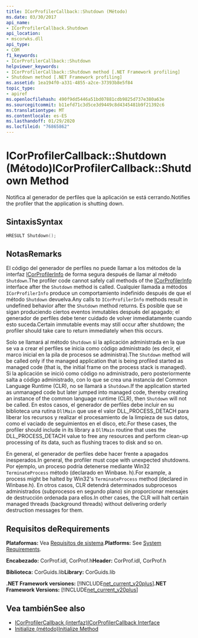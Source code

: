 ```yaml
---
title: ICorProfilerCallback::Shutdown (Método)
ms.date: 03/30/2017
api_name:
- ICorProfilerCallback.Shutdown
api_location:
- mscorwks.dll
api_type:
- COM
f1_keywords:
- ICorProfilerCallback::Shutdown
helpviewer_keywords:
- ICorProfilerCallback::Shutdown method [.NET Framework profiling]
- Shutdown method [.NET Framework profiling]
ms.assetid: 1ea194f0-a331-4855-a2ce-37393b8e5f84
topic_type:
- apiref
ms.openlocfilehash: 490f9dd5446a51bd07881cdb9825d737e380a63e
ms.sourcegitcommit: b11efd71c3d5ce3d9449c8d4345481b9f21392c6
ms.translationtype: MT
ms.contentlocale: es-ES
ms.lasthandoff: 01/29/2020
ms.locfileid: "76865862"
---
```

# <a name="icorprofilercallbackshutdown-method"></a><span data-ttu-id="741bb-102">ICorProfilerCallback::Shutdown (Método)</span><span class="sxs-lookup"><span data-stu-id="741bb-102">ICorProfilerCallback::Shutdown Method</span></span>
<span data-ttu-id="741bb-103">Notifica al generador de perfiles que la aplicación se está cerrando.</span><span class="sxs-lookup"><span data-stu-id="741bb-103">Notifies the profiler that the application is shutting down.</span></span>  
  
## <a name="syntax"></a><span data-ttu-id="741bb-104">Sintaxis</span><span class="sxs-lookup"><span data-stu-id="741bb-104">Syntax</span></span>  
  
```cpp  
HRESULT Shutdown();  
```  
  
## <a name="remarks"></a><span data-ttu-id="741bb-105">Notas</span><span class="sxs-lookup"><span data-stu-id="741bb-105">Remarks</span></span>  
 <span data-ttu-id="741bb-106">El código del generador de perfiles no puede llamar a los métodos de la interfaz [ICorProfilerInfo](icorprofilerinfo-interface.md) de forma segura después de llamar al método `Shutdown`.</span><span class="sxs-lookup"><span data-stu-id="741bb-106">The profiler code cannot safely call methods of the [ICorProfilerInfo](icorprofilerinfo-interface.md) interface after the `Shutdown` method is called.</span></span> <span data-ttu-id="741bb-107">Cualquier llamada a métodos `ICorProfilerInfo` produce un comportamiento indefinido después de que el método `Shutdown` devuelva.</span><span class="sxs-lookup"><span data-stu-id="741bb-107">Any calls to `ICorProfilerInfo` methods result in undefined behavior after the `Shutdown` method returns.</span></span> <span data-ttu-id="741bb-108">Es posible que se sigan produciendo ciertos eventos inmutables después del apagado; el generador de perfiles debe tener cuidado de volver inmediatamente cuando esto suceda.</span><span class="sxs-lookup"><span data-stu-id="741bb-108">Certain immutable events may still occur after shutdown; the profiler should take care to return immediately when this occurs.</span></span>  
  
 <span data-ttu-id="741bb-109">Solo se llamará al método `Shutdown` si la aplicación administrada en la que se va a crear el perfiles se inicia como código administrado (es decir, el marco inicial en la pila de procesos se administra).</span><span class="sxs-lookup"><span data-stu-id="741bb-109">The `Shutdown` method will be called only if the managed application that is being profiled started as managed code (that is, the initial frame on the process stack is managed).</span></span> <span data-ttu-id="741bb-110">Si la aplicación se inició como código no administrado, pero posteriormente salta a código administrado, con lo que se crea una instancia del Common Language Runtime (CLR), no se llamará a `Shutdown`.</span><span class="sxs-lookup"><span data-stu-id="741bb-110">If the application started as unmanaged code but later jumped into managed code, thereby creating an instance of the common language runtime (CLR), then `Shutdown` will not be called.</span></span> <span data-ttu-id="741bb-111">En estos casos, el generador de perfiles debe incluir en su biblioteca una rutina `DllMain` que use el valor DLL_PROCESS_DETACH para liberar los recursos y realizar el procesamiento de la limpieza de sus datos, como el vaciado de seguimientos en el disco, etc.</span><span class="sxs-lookup"><span data-stu-id="741bb-111">For these cases, the profiler should include in its library a `DllMain` routine that uses the DLL_PROCESS_DETACH value to free any resources and perform clean-up processing of its data, such as flushing traces to disk and so on.</span></span>  
  
 <span data-ttu-id="741bb-112">En general, el generador de perfiles debe hacer frente a apagados inesperados.</span><span class="sxs-lookup"><span data-stu-id="741bb-112">In general, the profiler must cope with unexpected shutdowns.</span></span> <span data-ttu-id="741bb-113">Por ejemplo, un proceso podría detenerse mediante Win32 `TerminateProcess` método (declarado en Winbase. h).</span><span class="sxs-lookup"><span data-stu-id="741bb-113">For example, a process might be halted by Win32's `TerminateProcess` method (declared in Winbase.h).</span></span> <span data-ttu-id="741bb-114">En otros casos, CLR detendrá determinados subprocesos administrados (subprocesos en segundo plano) sin proporcionar mensajes de destrucción ordenada para ellos.</span><span class="sxs-lookup"><span data-stu-id="741bb-114">In other cases, the CLR will halt certain managed threads (background threads) without delivering orderly destruction messages for them.</span></span>  
  
## <a name="requirements"></a><span data-ttu-id="741bb-115">Requisitos de</span><span class="sxs-lookup"><span data-stu-id="741bb-115">Requirements</span></span>  
 <span data-ttu-id="741bb-116">**Plataformas:** Vea [Requisitos de sistema](../../../../docs/framework/get-started/system-requirements.md).</span><span class="sxs-lookup"><span data-stu-id="741bb-116">**Platforms:** See [System Requirements](../../../../docs/framework/get-started/system-requirements.md).</span></span>  
  
 <span data-ttu-id="741bb-117">**Encabezado:** CorProf.idl, CorProf.h</span><span class="sxs-lookup"><span data-stu-id="741bb-117">**Header:** CorProf.idl, CorProf.h</span></span>  
  
 <span data-ttu-id="741bb-118">**Biblioteca:** CorGuids.lib</span><span class="sxs-lookup"><span data-stu-id="741bb-118">**Library:** CorGuids.lib</span></span>  
  
 <span data-ttu-id="741bb-119">**.NET Framework versiones:** [!INCLUDE[net_current_v20plus](../../../../includes/net-current-v20plus-md.md)]</span><span class="sxs-lookup"><span data-stu-id="741bb-119">**.NET Framework Versions:** [!INCLUDE[net_current_v20plus](../../../../includes/net-current-v20plus-md.md)]</span></span>  
  
## <a name="see-also"></a><span data-ttu-id="741bb-120">Vea también</span><span class="sxs-lookup"><span data-stu-id="741bb-120">See also</span></span>

- [<span data-ttu-id="741bb-121">ICorProfilerCallback (interfaz)</span><span class="sxs-lookup"><span data-stu-id="741bb-121">ICorProfilerCallback Interface</span></span>](icorprofilercallback-interface.md)
- [<span data-ttu-id="741bb-122">Initialize (método)</span><span class="sxs-lookup"><span data-stu-id="741bb-122">Initialize Method</span></span>](icorprofilercallback-initialize-method.md)
